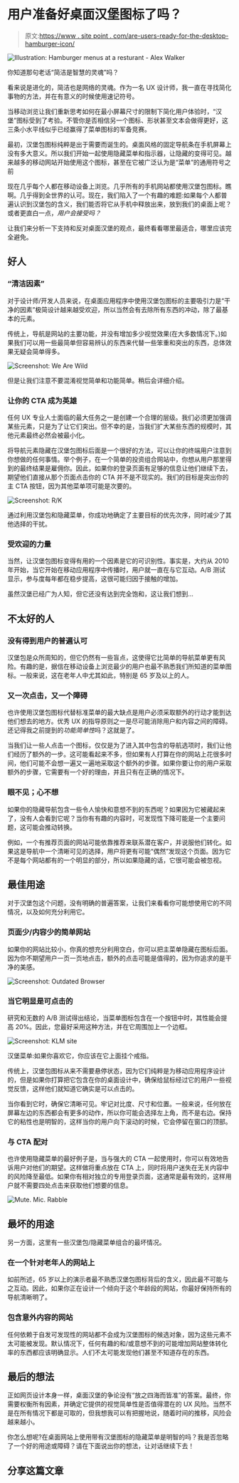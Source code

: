 # 用户准备好桌面汉堡图标了吗？

> 原文:[https://www . site point . com/are-users-ready-for-the-desktop-hamburger-icon/](https://www.sitepoint.com/are-users-ready-for-the-desktop-hamburger-icon/)

![Illustration: Hamburger menus at a resturant - Alex Walker](../Images/ce7be1028107c0ee4539a67e0617e022.png)

你知道那句老话“简洁是智慧的灵魂”吗？

看来说是进化的，简洁也是网络的灵魂。作为一名 UX 设计师，我一直在寻找简化事物的方法，并在有意义的时候使用速记符号。

当移动浏览让我们重新思考如何在最小屏幕尺寸的限制下简化用户体验时，“汉堡”图标受到了考验。不管你是否相信另一个图标、形状甚至文本会做得更好，这三条小水平线似乎已经赢得了菜单图标的军备竞赛。

最初，汉堡包图标纯粹是出于需要而诞生的。桌面风格的固定导航条在手机屏幕上没有多大意义。所以我们开始一起使用隐藏菜单和指示器，让隐藏的变得可见。越来越多的移动网站开始使用这个图标，甚至在它被广泛认为是“菜单”的通用符号之前

现在几乎每个人都在移动设备上浏览。几乎所有的手机网站都使用汉堡包图标。瞧啊。几乎得到全世界的认可。现在，我们陷入了一个有趣的难题:如果每个人都普遍认识到汉堡包的含义，我们能否将它从手机中释放出来，放到我们的桌面上呢？或者更直白一点，*用户会接受吗？*

让我们来分析一下支持和反对桌面汉堡的观点，最终看看哪里最适合，哪里应该完全避免。

## 好人

### “清洁因素”

对于设计师/开发人员来说，在桌面应用程序中使用汉堡包图标的主要吸引力是“干净的因素”极简设计越来越受欢迎，所以当然会有去除所有东西的冲动，除了最基本的元素。

传统上，导航是网站的主要功能，并没有增加多少视觉效果(在大多数情况下。)如果我们可以用一些最简单但容易辨认的东西来代替一些笨重和突出的东西，总体效果无疑会简单得多。

![Screenshot: We Are Wild](../Images/c5c20c10afd20f8491694d3dc8024d85.png)

但是让我们注意不要混淆视觉简单和功能简单。稍后会详细介绍。

### 让你的 CTA 成为英雄

任何 UX 专业人士面临的最大任务之一是创建一个合理的层级。我们必须更加强调某些元素，只是为了让它们突出。但不幸的是，当我们扩大某些东西的规模时，其他元素最终必然会被最小化。

将导航元素隐藏在汉堡包图标后面是一个很好的方法，可以让你的终端用户注意到你想做的任何事情。举个例子，在一个简单的投资组合网站中，你想从用户那里得到的最终结果是雇佣你。因此，如果你的登录页面有足够的信息让他们继续下去，期望他们直接从那个页面点击你的 CTA 并不是不现实的。我们的目标是突出你的主 CTA 按钮，因为其他菜单项可能是次要的。

![Screenshot: R/K](../Images/a71dd2567aa8bddc9b48ef66c90f6151.png)

通过利用汉堡包和隐藏菜单，你成功地确定了主要目标的优先次序，同时减少了其他选择的干扰。

### 受欢迎的力量

当然，让汉堡包图标变得有用的一个因素是它的可识别性。事实是，大约从 2010 年开始，当它开始在移动应用程序中传播时，用户就一直在与它互动。A/B 测试显示，参与度每年都在稳步提高，这很可能归因于接触的增加。

虽然汉堡已经广为人知，但它还没有达到完全饱和，这让我们想到…

## 不太好的人

### 没有得到用户的普遍认可

汉堡包是众所周知的，但它仍然有一些盲点，这使得它比简单的导航菜单更有风险。有趣的是，据信在移动设备上浏览最少的用户也最不熟悉我们所知道的菜单图标。一般来说，这在老年人中尤其如此，特别是 65 岁及以上的人。

### 又一次点击，又一个障碍

也许使用汉堡包图标代替标准菜单的最大缺点是用户必须采取额外的行动才能到达他们想去的地方。优秀 UX 的指导原则之一是尽可能消除用户和内容之间的障碍。还记得我之前提到的*功能简单性*吗？这就是了。

当我们让一些人点击一个图标，仅仅是为了进入其中包含的导航选项时，我们让他们经历了额外的一步。这可能看起来不多，但如果有人打算在你的网站上花很多时间，他们可能不会想一遍又一遍地采取这个额外的步骤。如果你要让你的用户采取额外的步骤，它需要有一个好的理由，并且只有在正确的情况下。

### 眼不见；心不想

如果你的隐藏导航包含一些令人愉快和意想不到的东西呢？如果因为它被藏起来了，没有人会看到它呢？当你有有趣的内容时，可发现性下降可能是一个主要问题，这可能会推动转换。

例如，一个有推荐页面的网站可能依靠推荐来联系潜在客户，并说服他们转化。如果这是导航中一个清晰可见的选择，用户将更有可能“偶然”发现这个页面。因为它不是每个网站都有的一个明显的部分，所以如果隐藏的话，它很可能会被忽视。

## 最佳用途

对于汉堡包这个问题，没有明确的普遍答案，让我们来看看你可能想使用它的不同情况，以及如何充分利用它。

### 页面少/内容少的简单网站

如果你的网站比较小，你真的想充分利用空白，你可以把主菜单隐藏在图标后面。因为你不期望用户一页一页地点击，额外的点击可能是值得的，因为你追求的是干净的美感。

![Screenshot: Outdated Browser](../Images/eafcc3b6db52711eecb61632f52dc24e.png)

### 当它明显是可点击的

研究和无数的 A/B 测试得出结论，当菜单图标包含在一个按钮中时，其性能会提高 20%。因此，您最好采用这种方法，并在它周围加上一个边框。

![Screenshot: KLM site](../Images/5166f6cab6c422c6a624b14411ffabed.png)

汉堡菜单:如果你喜欢它，你应该在它上面挂个戒指。

传统上，汉堡包图标从来不需要悬停状态，因为它们纯粹是为移动应用程序设计的，但是如果你打算把它包含在你的桌面设计中，确保给鼠标经过它的用户一些视觉反馈，这样他们就知道它确实是可以点击的。

当你看到它时，确保它清晰可见。牢记对比度、尺寸和位置。一般来说，任何放在屏幕左边的东西都会有更多的动作，所以你可能会选择左上角，而不是右边。保持它的粘性也是明智的，这样当你的用户向下滚动的时候，它会停留在窗口的顶部。

### 与 CTA 配对

也许使用隐藏菜单的最好例子是，当与强大的 CTA 一起使用时，你可以有效地告诉用户对他们的期望。这样做将重点放在 CTA 上，同时将用户迷失在无关内容中的风险降至最低。如果你有相对独立的专用登录页面，这通常是最有效的，这样用户就不需要四处点击来获取他们想要的信息。

![Mute. Mic. Rabble](../Images/a6a8509f8016333282c8faf84c58e758.png)

## 最坏的用途

另一方面，这里有一些汉堡包/隐藏菜单组合的最坏情况。

### 在一个针对老年人的网站上

如前所述，65 岁以上的演示者最不熟悉汉堡包图标背后的含义，因此最不可能与之互动。因此，如果你正在设计一个倾向于这个年龄段的网站，你最好保持所有的导航清晰明了。

### 包含意外内容的网站

任何依赖于自发可发现性的网站都不会成为汉堡图标的候选对象，因为这些元素不太可能被发现。默认情况下，任何有趣的和/或意想不到的可能增加网站整体转化率的东西都应该明确显示。人们不太可能发现他们甚至不知道存在的东西。

## 最后的想法

正如网页设计本身一样，桌面汉堡的争论没有“放之四海而皆准”的答案。最终，你需要权衡所有因素，并确定它提供的视觉简单性是否值得潜在的 UX 风险。当然不是在所有情况下都是可取的，但我想我可以有把握地说，随着时间的推移，风险会越来越小。

你怎么想呢?在桌面网站上使用带有汉堡图标的隐藏菜单是明智的吗？我是否忽略了一个好的用途或障碍？请在下面说出你的想法，让对话继续下去！

## 分享这篇文章
